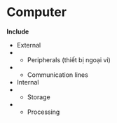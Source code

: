 # Computer
**Include**
* External
* * Peripherals \(thiết bị ngoại vi\)
* * Communication lines
* Internal
* * Storage
* * Processing
